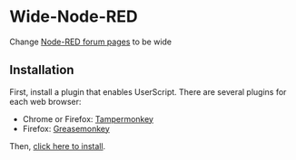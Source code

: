 # Wide-Node-RED
Change [Node-RED forum pages](https://discourse.nodered.org/) to be wide

Installation
------------

First, install a plugin that enables UserScript. There are several plugins for each web browser:

- Chrome or Firefox: [Tampermonkey](https://www.tampermonkey.net/)
- Firefox: [Greasemonkey](https://addons.mozilla.org/en-US/firefox/addon/greasemonkey/)

Then, [click here to install](https://gist.github.com/HaroldPetersInskipp/8374a6ea6f3bb3f72517e9b4f0f941c6/raw/440d4e42d3eefc1ed9953a39fd20b87b0b55dc9a/wide-node-red.user.js).

